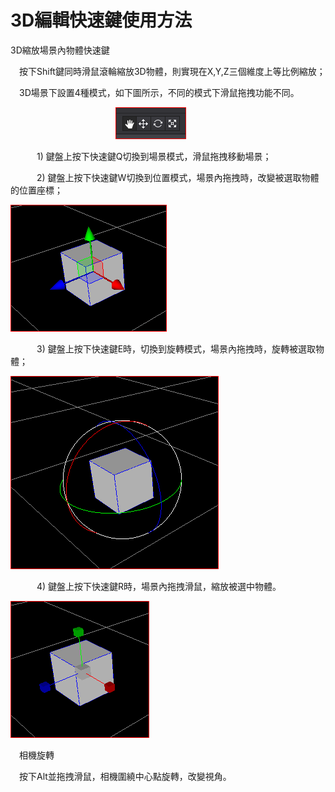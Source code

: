 # 3D編輯快速鍵使用方法

3D縮放場景內物體快速鍵

&emsp;按下Shift鍵同時滑鼠滾輪縮放3D物體，則實現在X,Y,Z三個維度上等比例縮放；

&emsp;3D場景下設置4種模式，如下圖所示，不同的模式下滑鼠拖拽功能不同。

&emsp;&emsp;&emsp;&emsp;&emsp;&emsp;&emsp;&emsp;&emsp;&emsp;&emsp;&emsp;![image](res/image0001.png)
 
&emsp;&emsp;&emsp;1) 鍵盤上按下快速鍵Q切換到場景模式，滑鼠拖拽移動場景；

&emsp;&emsp;&emsp;2) 鍵盤上按下快速鍵W切換到位置模式，場景內拖拽時，改變被選取物體的位置座標；

![image](res/image0002.png)
 
&emsp;&emsp;&emsp;3) 鍵盤上按下快速鍵E時，切換到旋轉模式，場景內拖拽時，旋轉被選取物體；

![image](res/image0003.png)
 
&emsp;&emsp;&emsp;4) 鍵盤上按下快速鍵R時，場景內拖拽滑鼠，縮放被選中物體。
 
![image](res/image0004.png)

&emsp;相機旋轉

&emsp;按下Alt並拖拽滑鼠，相機圍繞中心點旋轉，改變視角。
